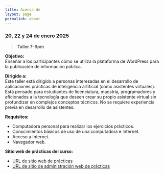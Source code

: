 ```yaml
---
title: Acerca de
layout: page
permalink: about
---
```


### 20, 22 y 24 de enero 2025

> **Taller 7-9pm**

**Objetivo:**  
Enseñar a los participantes cómo se utiliza la plataforma de WordPress para la publicación de información pública.

**Dirigido a:**  
Este taller está dirigido a personas interesadas en el desarrollo de aplicaciones prácticas de inteligencia artificial (como asistentes virtuales). Está pensado para estudiantes de licenciatura, maestría, programadores y aficionados a la tecnología que deseen crear su propio asistente virtual sin profundizar en complejos conceptos técnicos. No se requiere experiencia previa en desarrollo de asistentes.

**Requisitos:**  
- Computadora personal para realizar los ejercicios prácticos.
- Conocimientos básicos de uso de una computadora e Internet.
- Acceso a Internet.
- Navegador web.

**Sitio web de prácticas del curso:**
- [URL de sitio web de prácticas](https://cursos.mexicocentral.cloudapp.azure.com/curso/)
- [URL de sitio de administración web de prácticas](https://cursos.mexicocentral.cloudapp.azure.com/curso/wp-admin)
